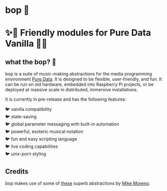 # bop 🐤

# ✨🦚 Friendly modules for Pure Data Vanilla 🦚✨

## what the bop? 🦜 
bop is a suite of music-making abstractions for the media programming environment [Pure Data](puredata.info/).  It is designed to be flexible, user-friendly, and fun.  It can be run on old hardware, embedded into Raspberry Pi projects, or be deployed at massive scale in distributed, immersive installations.

<!-- ![bop screenshot](screenshot.bop.png) -->

It is currently in pre-release and has the following features:

🐦 vanilla compatibility  
🐦 state-saving  
🐦 global parameter messaging with built-in automation  
🐦 powerful, esoteric musical notation  
🐦 fun and easy scripting language  
🐦 live coding capabilities  
🐦 unix-porn styling  

## Credits
bop makes use of some of [these](https://github.com/MikeMorenoDSP/pd-mkmr) superb abstractions by [Mike Moreno](https://mikemorenodsp.github.io/).